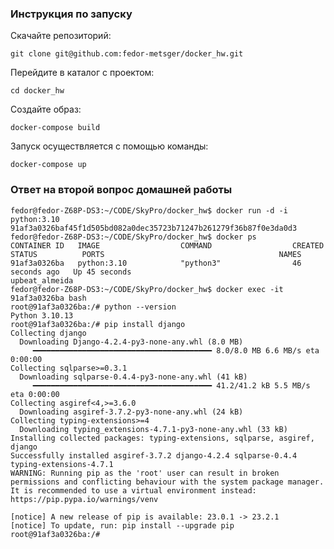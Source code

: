 
### Инструкция по запуску

Скачайте репозиторий:

`git clone git@github.com:fedor-metsger/docker_hw.git`

Перейдите в каталог с проектом:

`cd docker_hw`

Создайте образ:

`docker-compose build`

Запуск осуществляется с помощью команды:

`docker-compose up`

### Ответ на второй вопрос домашней работы

```
fedor@fedor-Z68P-DS3:~/CODE/SkyPro/docker_hw$ docker run -d -i python:3.10
91af3a0326baf45f1d505bd082a0dec35723b71247b261279f36b87f0e3da0d3
fedor@fedor-Z68P-DS3:~/CODE/SkyPro/docker_hw$ docker ps
CONTAINER ID   IMAGE                  COMMAND                  CREATED          STATUS          PORTS                                       NAMES
91af3a0326ba   python:3.10            "python3"                46 seconds ago   Up 45 seconds                                               upbeat_almeida
fedor@fedor-Z68P-DS3:~/CODE/SkyPro/docker_hw$ docker exec -it 91af3a0326ba bash
root@91af3a0326ba:/# python --version
Python 3.10.13
root@91af3a0326ba:/# pip install django
Collecting django
  Downloading Django-4.2.4-py3-none-any.whl (8.0 MB)
     ━━━━━━━━━━━━━━━━━━━━━━━━━━━━━━━━━━━━━━━━ 8.0/8.0 MB 6.6 MB/s eta 0:00:00
Collecting sqlparse>=0.3.1
  Downloading sqlparse-0.4.4-py3-none-any.whl (41 kB)
     ━━━━━━━━━━━━━━━━━━━━━━━━━━━━━━━━━━━━━━━━ 41.2/41.2 kB 5.5 MB/s eta 0:00:00
Collecting asgiref<4,>=3.6.0
  Downloading asgiref-3.7.2-py3-none-any.whl (24 kB)
Collecting typing-extensions>=4
  Downloading typing_extensions-4.7.1-py3-none-any.whl (33 kB)
Installing collected packages: typing-extensions, sqlparse, asgiref, django
Successfully installed asgiref-3.7.2 django-4.2.4 sqlparse-0.4.4 typing-extensions-4.7.1
WARNING: Running pip as the 'root' user can result in broken permissions and conflicting behaviour with the system package manager. It is recommended to use a virtual environment instead: https://pip.pypa.io/warnings/venv

[notice] A new release of pip is available: 23.0.1 -> 23.2.1
[notice] To update, run: pip install --upgrade pip
root@91af3a0326ba:/#
```
